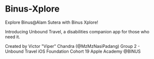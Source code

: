 # Binus-Xplore

Explore Binus@Alam Sutera with Binus Xplore!

Introducing Unbound Travel, a disabilities companion app for those who need it.

Created by 
Victor "Viper" Chandra (@MzMzNasiPadang)
Group 2 - Unbound Travel
iOS Foundation Cohort 19
Apple Academy @BINUS
